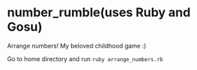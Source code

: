 # number_rumble(uses Ruby and Gosu)
Arrange numbers! My beloved childhood game :)

Go to home directory and run `ruby arrange_numbers.rb`
